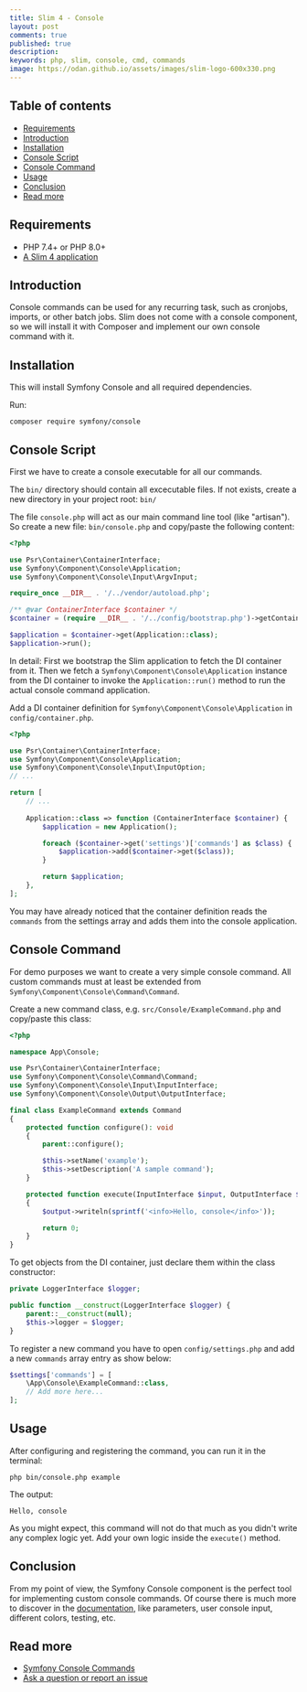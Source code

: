 ```yaml
---
title: Slim 4 - Console
layout: post
comments: true
published: true
description:
keywords: php, slim, console, cmd, commands
image: https://odan.github.io/assets/images/slim-logo-600x330.png
---
```


## Table of contents

* [Requirements](#requirements)
* [Introduction](#introduction)
* [Installation](#installation)
* [Console Script](#console-script)
* [Console Command](#console-command)
* [Usage](#usage)
* [Conclusion](#conclusion)
* [Read more](#read-more)

## Requirements

* PHP 7.4+ or PHP 8.0+
* [A Slim 4 application](https://odan.github.io/2019/11/05/slim4-tutorial.html)

## Introduction

Console commands can be used for any recurring task, such as cronjobs, imports, or other batch jobs.
Slim does not come with a console component,
so we will install it with Composer and implement our own console command with it.

## Installation

This will install Symfony Console and all required dependencies. 

Run:

```
composer require symfony/console
```

## Console Script

First we have to create a console executable for all our commands.

The `bin/` directory should contain all excecutable files.
If not exists, create a new directory in your project root: `bin/`

The file `console.php` will act as our main command line tool (like "artisan").
So create a new file: `bin/console.php` and copy/paste the following content:

```php
<?php

use Psr\Container\ContainerInterface;
use Symfony\Component\Console\Application;
use Symfony\Component\Console\Input\ArgvInput;

require_once __DIR__ . '/../vendor/autoload.php';

/** @var ContainerInterface $container */
$container = (require __DIR__ . '/../config/bootstrap.php')->getContainer();

$application = $container->get(Application::class);
$application->run();
```

In detail: First we bootstrap the Slim application to fetch the DI container from it.
Then we fetch a `Symfony\Component\Console\Application` 
instance from the DI container to invoke the `Application::run()` method to
run the actual console command application. 

Add a DI container definition for `Symfony\Component\Console\Application`
in `config/container.php`.

```php
<?php

use Psr\Container\ContainerInterface;
use Symfony\Component\Console\Application;
use Symfony\Component\Console\Input\InputOption;
// ...

return [
    // ...
    
    Application::class => function (ContainerInterface $container) {
        $application = new Application();

        foreach ($container->get('settings')['commands'] as $class) {
            $application->add($container->get($class));
        }

        return $application;
    },
];
```

You may have already noticed that the container definition reads the `commands` from the 
settings array and adds them into the console application.

## Console Command

For demo purposes we want to create a very simple console command.
All custom commands must at least be extended from `Symfony\Component\Console\Command\Command`.

Create a new command class, e.g. `src/Console/ExampleCommand.php` and copy/paste this class:

```php
<?php

namespace App\Console;

use Psr\Container\ContainerInterface;
use Symfony\Component\Console\Command\Command;
use Symfony\Component\Console\Input\InputInterface;
use Symfony\Component\Console\Output\OutputInterface;

final class ExampleCommand extends Command
{
    protected function configure(): void
    {
        parent::configure();

        $this->setName('example');
        $this->setDescription('A sample command');
    }

    protected function execute(InputInterface $input, OutputInterface $output): int
    {
        $output->writeln(sprintf('<info>Hello, console</info>'));

        return 0;
    }
}
```

To get objects from the DI container, just declare them within the class constructor:

```php
private LoggerInterface $logger;

public function __construct(LoggerInterface $logger) {
    parent::__construct(null);
    $this->logger = $logger;
}
```

To register a new command you have to open `config/settings.php`
and add a new `commands` array entry as show below:

```php
$settings['commands'] = [
    \App\Console\ExampleCommand::class,
    // Add more here...
];
```

## Usage

After configuring and registering the command, you can run it in the terminal:

```
php bin/console.php example
```

The output:

```
Hello, console
```

As you might expect, this command will not do that much as you didn't write
any complex logic yet. Add your own logic inside the `execute()` method.

## Conclusion

From my point of view, the Symfony Console component is the perfect tool for implementing
custom console commands. Of course there is much more to discover in the
[documentation](https://symfony.com/doc/current/console.html), like parameters,
user console input, different colors, testing, etc.

## Read more

* [Symfony Console Commands](https://symfony.com/doc/current/console.html)
* [Ask a question or report an issue](https://github.com/odan/slim4-tutorial/issues)